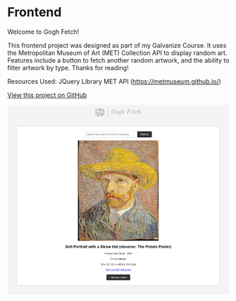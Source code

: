 # Frontend

Welcome to Gogh Fetch!

This frontend project was designed as part of my Galvanize Course. It uses the Metropolitan Museum of Art (MET) Collection API to display random art. Features include a button to fetch another random artwork, and the ability to filter artwork by type. Thanks for reading!


Resources Used:
JQuery Library
MET API (https://metmuseum.github.io/)

[View this project on GitHub](https://github.com/nateykliu/Frontend)

![ScreenShot](https://github.com/nateykliu/Gogh-Fetch/blob/master/images/preview.PNG?raw=true)
